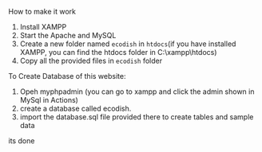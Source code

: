 How to make it work 

1. Install XAMPP
2. Start the Apache and MySQL
3. Create a new folder named `ecodish` in `htdocs`(if you have installed XAMPP, you can find the htdocs folder in C:\xampp\htdocs)
4. Copy all the provided files in `ecodish` folder

To Create Database of this website:
1. Opeh myphpadmin (you can go to xampp and click the admin shown in MySql in Actions)
2. create a database called ecodish.
3. import the database.sql file provided there to create tables and sample data

its done
